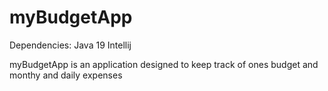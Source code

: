 # myBudgetApp

Dependencies:
Java 19
Intellij

myBudgetApp is an application designed to keep track of ones budget and monthy and daily expenses
